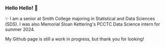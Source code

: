 ### Hello Hello! 👋

✨ I am a senior at Smith College majoring in Statistical and Data Sciences (SDS). I was also Memorial Sloan Kettering's PCCTC Data Science intern for summer 2024. 

My Github page is still a work in progress, but thank you for looking! 

